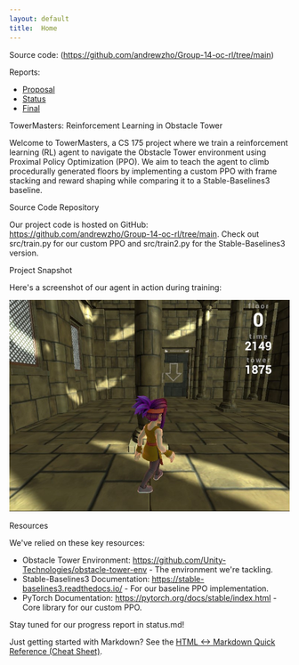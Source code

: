 ```yaml
---
layout: default
title:  Home
---
```


Source code: (https://github.com/andrewzho/Group-14-oc-rl/tree/main)

Reports:

- [Proposal](proposal.md)
- [Status](status.html)
- [Final](final.html)

TowerMasters: Reinforcement Learning in Obstacle Tower

Welcome to TowerMasters, a CS 175 project where we train a reinforcement learning (RL) agent to navigate the Obstacle Tower environment using Proximal Policy Optimization (PPO). We aim to teach the agent to climb procedurally generated floors by implementing a custom PPO with frame stacking and reward shaping while comparing it to a Stable-Baselines3 baseline.

Source Code Repository

Our project code is hosted on GitHub: https://github.com/andrewzho/Group-14-oc-rl/tree/main. Check out src/train.py for our custom PPO and src/train2.py for the Stable-Baselines3 version.

Project Snapshot

Here's a screenshot of our agent in action during training:

![Agent Training](screenshot.jpg)

Resources

We've relied on these key resources:
- Obstacle Tower Environment: https://github.com/Unity-Technologies/obstacle-tower-env - The environment we're tackling.
- Stable-Baselines3 Documentation: https://stable-baselines3.readthedocs.io/ - For our baseline PPO implementation.
- PyTorch Documentation: https://pytorch.org/docs/stable/index.html - Core library for our custom PPO.

Stay tuned for our progress report in status.md!


Just getting started with Markdown?
See the [HTML <-> Markdown Quick Reference (Cheat Sheet)][quickref].


[quickref]: https://github.com/mundimark/quickrefs/blob/master/HTML.md
